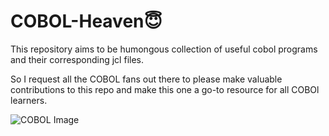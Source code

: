 # COBOL-Heaven😇
This repository aims to be humongous collection of useful cobol programs and their corresponding jcl files.

So I request all the COBOL fans out there to please make valuable contributions to this repo and make this one a go-to resource for all COBOl learners.

![COBOL Image](url)
